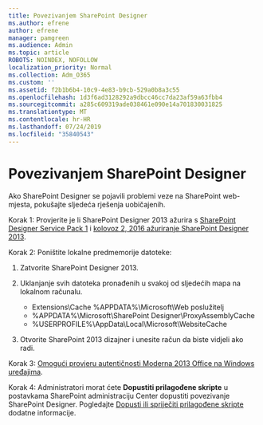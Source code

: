 ```yaml
---
title: Povezivanjem SharePoint Designer
ms.author: efrene
author: efrene
manager: pamgreen
ms.audience: Admin
ms.topic: article
ROBOTS: NOINDEX, NOFOLLOW
localization_priority: Normal
ms.collection: Adm_O365
ms.custom: ''
ms.assetid: f2b1b6b4-10c9-4e83-b9cb-529a0b8a3c55
ms.openlocfilehash: 1d3f6ad3128292a9dbcc46cc7da23af59a63fbb4
ms.sourcegitcommit: a285c609319ade038461e090e14a701830031825
ms.translationtype: MT
ms.contentlocale: hr-HR
ms.lasthandoff: 07/24/2019
ms.locfileid: "35840543"
---
```

# <a name="sharepoint-designer-connection-issues"></a>Povezivanjem SharePoint Designer 

Ako SharePoint Designer se pojavili problemi veze na SharePoint web-mjesta, pokušajte sljedeća rješenja uobičajenih.

Korak 1: Provjerite je li SharePoint Designer 2013 ažurira s [SharePoint Designer Service Pack 1](https://support.microsoft.com/help/2817441/description-of-microsoft-sharepoint-designer-2013-service-pack-1-sp1) i [kolovoz 2, 2016 ažuriranje SharePoint Designer 2013](https://support.microsoft.com/help/3114721/august-2-2016-update-for-sharepoint-designer-2013-kb3114721).



Korak 2: Poništite lokalne predmemorije datoteke:

1. Zatvorite SharePoint Designer 2013.

2. Uklanjanje svih datoteka pronađenih u svakoj od sljedećih mapa na lokalnom računalu.

    - Extensions\Cache %APPDATA%\Microsoft\Web poslužitelj
    - %APPDATA%\Microsoft\SharePoint Designer\ProxyAssemblyCache
    - %USERPROFILE%\AppData\Local\Microsoft\WebsiteCache

3. Otvorite SharePoint 2013 dizajner i unesite račun da biste vidjeli ako radi.

Korak 3: [Omogući provjeru autentičnosti Moderna 2013 Office na Windows uređajima](https://docs.microsoft.com/office365/admin/security-and-compliance/enable-modern-authentication?redirectSourcePath=/article/Enable-Modern-Authentication-for-Office-2013-on-Windows-devices-7dc1c01a-090f-4971-9677-f1b192d6c910&view=o365-worldwide).

Korak 4: Administratori morat ćete **Dopustiti prilagođene skripte** u postavkama SharePoint administraciju Center dopustiti povezivanje SharePoint Designer. Pogledajte [Dopusti ili spriječiti prilagođene skripte](https://docs.microsoft.com/sharepoint/allow-or-prevent-custom-script) dodatne informacije.


